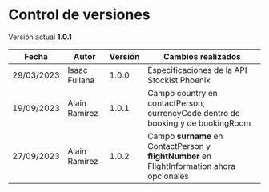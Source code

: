 # Control de versiones

<aside class="notice">Versión actual <b>1.0.1</b></aside>

Fecha | Autor         | Versión | Cambios realizados
--------- |---------------|---------| ----------- 
29/03/2023 | Isaac Fullana | 1.0.0   | Especificaciones de la API Stockist Phoenix
19/09/2023 | Alain Ramirez | 1.0.1   | Campo country en contactPerson, currencyCode dentro de booking y de bookingRoom 
27/09/2023 | Alain Ramirez | 1.0.2  | Campo <strong>surname</strong> en ContactPerson y <strong>flightNumber</strong> en FlightInformation ahora opcionales 
